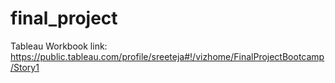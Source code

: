 # final_project
Tableau Workbook link: https://public.tableau.com/profile/sreeteja#!/vizhome/FinalProjectBootcamp/Story1
